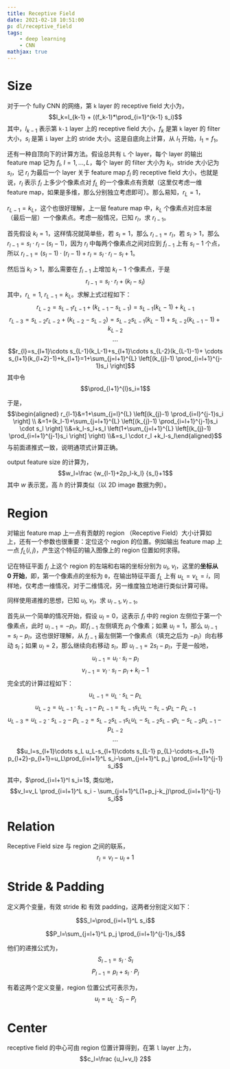 ```yaml
---
title: Receptive Field
date: 2021-02-18 10:51:00
p: dl/receptive_field
tags: 
    - deep learning
    - CNN
mathjax: true
---
```


# Size

对于一个 fully CNN 的网络，第 `k` layer 的 receptive field 大小为，
$$l_k=l_{k-1} + ((f_k-1)*\prod_{i=1}^{k-1} s_i)$$
其中，$l_{k-1}$ 表示第 `k-1` layer 上的 receptive field 大小，$f_k$ 是第 `k` layer 的 filter 大小，$s_i$ 是第 `i` layer 上的 stride 大小。这是自底向上计算，从 $l_1$ 开始，$l_1=f_1$。



还有一种自顶向下的计算方法。假设总共有 `L` 个 layer，每个 layer 的输出 feature map 记为 $f_l, \ l=1,...,L$，每个 layer 的 filter 大小为 $k_l$，stride 大小记为 $s_l$，记 $r_l$ 为最后一个 layer 关于 feature map $f_l$ 的 receptive field 大小，也就是说，$r_l$ 表示 $f_l$ 上多少个像素点对 $f_L$ 的一个像素点有贡献（这里仅考虑一维 feature map，如果是多维，那么分别独立考虑即可）。那么易知，$r_L=1$，

$r_{L-1}=k_L$，这个也很好理解，上一层 feature map 中，$k_L$ 个像素点对应本层（最后一层）一个像素点。考虑一般情况，已知 $r_l$，求 $r_{l-1}$。

首先假设 $k_l=1$，这样情况就简单些，若 $s_l=1$，那么 $r_{l-1}=r_l$，若 $s_l>1$，那么 $r_{l-1}=s_l \cdot r_l -(s_l-1)$，因为 $r_l$ 中每两个像素点之间对应到 $f_{l-1}$ 上有 $s_l-1$ 个点，所以 $r_{l-1}=(s_l-1)\cdot(r_l-1)+ r_l=s_l \cdot r_l-s_l+1$。

然后当 $k_l>1$，那么需要在 $f_{l-1}$ 上增加 $k_l-1$ 个像素点，于是
$$r_{l-1}=s_l \cdot r_l + (k_l-s_l)$$
其中，$r_L=1, \ r_{L-1}=k_L$。求解上式过程如下：
$$r_{L-2}=s_{L-1} r_{L-1}+(k_{L-1}-s_{L-1})=s_{L-1}(k_L-1)+k_{L-1}$$
$$r_{L-3}=s_{L-2} r_{L-2}+(k_{L-2}-s_{L-2})=s_{L-2}s_{L-1}(k_L-1)+s_{L-2}(k_{L-1}-1)+k_{L-2}$$
$$\cdots$$
$$r_{l}=s_{l+1}\cdots s_{L-1}(k_L-1)+s_{l+1}\cdots s_{L-2}(k_{L-1}-1)+ \cdots s_{l+1}(k_{l+2}-1)+k_{l+1}=1+\sum_{j=l+1}^{L} \left[(k_{j}-1) \prod_{i=l+1}^{j-1}s_i \right]$$
其中令 $$\prod_{l+1}^{l}s_i=1$$

于是，
$$\begin{aligned} r_{l-1}&=1+\sum_{j=l}^{L} \left[(k_{j}-1) \prod_{i=l}^{j-1}s_i \right] \\ &=1+(k_l-1)+\sum_{j=l+1}^{L} \left[(k_{j}-1) \prod_{i=l+1}^{j-1}s_i \cdot s_l \right] \\&=k_l-s_l+s_l \left(1+\sum_{j=l+1}^{L} \left[(k_{j}-1) \prod_{i=l+1}^{j-1}s_i \right] \right) \\&=s_l \cdot r_l +k_l-s_l\end{aligned}$$
与前面递推式一致，说明通项式计算正确。

output feature size 的计算为，
$$w_l=\frac {w_{l-1}+2p_l-k_l} {s_l}+1$$
其中 $w$ 表示宽，高 $h$ 的计算类似（以 2D image 数据为例）。

# Region
对输出 feature map 上一点有贡献的 region （Receptive Field）大小计算如上，还有一个参数也很重要：定位这个 region 的位置。例如输出 feature map 上一点 $f_L(i,j)$，产生这个特征的输入图像上的 region 位置如何求得。

记在特征平面 $f_l$ 上这个 region 的左端和右端的坐标分别为 $u_l, \ v_l$，这里的<b>坐标从 0 开始</b>，即，第一个像素点的坐标为 `0`，在输出特征平面 $f_L$ 上有 $u_L=v_L=i$，同样地，仅考虑一维情况，对于二维情况，另一维度独立地进行类似计算可得。

同样使用递推的思想，已知 $u_l, \ v_l$，求 $u_{l-1}, v_{l-1}$。

首先从一个简单的情况开始，假设 $u_l=0$，这表示 $f_l$ 中的 region 左侧位于第一个像素点，此时 $u_{l-1}=-p_l$，即$f_{l-1}$ 左侧填充 $p_l$ 个像素；如果 $u_l=1$，那么 $u_{l-1}=s_l-p_l$，这也很好理解，从 $f_{l-1}$ 最左侧第一个像素点（填充之后为 $-p_l$）向右移动 $s_l$；如果 $u_l=2$，那么继续向右移动 $s_l$，即 $u_{l-1}=2s_l-p_l$，于是一般地，
$$u_{l-1}=u_l \cdot s_l -p_l$$
$$v_{l-1}=v_l \cdot s_l - p_l + k_l-1$$
完全式的计算过程如下：
$$u_{L-1}=u_L \cdot s_L - p_L$$
$$u_{L-2}=u_{L-1} \cdot s_{L-1}-p_{L-1}=s_{L-1}s_L u_L-s_{L-1}p_L-p_{L-1}$$
$$u_{L-3}=u_{L-2} \cdot s_{L-2}-p_{L-2}=s_{L-2}s_{L-1}s_L u_L-s_{L-2}s_{L-1}p_L-s_{L-2}p_{L-1}-p_{L-2}$$
$$\cdots$$
$$u_l=s_{l+1}\cdots s_L u_L-s_{l+1}\cdots s_{L-1} p_{L}-\cdots-s_{l+1} p_{l+2}-p_{l+1}=u_L\prod_{i=l+1}^L s_i-\sum_{j=l+1}^L p_j \prod_{i=l+1}^{j-1} s_i$$

其中，$\prod_{i=l+1}^l s_i=1$, 类似地，
$$v_l=v_L \prod_{i=l+1}^L s_i - \sum_{j=l+1}^L(1+p_j-k_j)\prod_{i=l+1}^{j-1} s_i$$

# Relation
Receptive Field size 与 region 之间的联系，
$$r_l=v_l-u_l+1$$

# Stride & Padding
定义两个变量，有效 stride 和 有效 padding，这两者分别定义如下：

$$S_l=\prod_{i=l+1}^L s_i$$

$$P_l=\sum_{j=l+1}^L p_j \prod_{i=l+1}^{j-1}s_i$$

他们的递推公式为，
$$S_{l-1}=s_l \cdot S_l$$
$$P_{l-1}=p_l+s_l \cdot P_l$$

有着这两个定义变量，region 位置公式可表示为，
$$u_l=u_L \cdot S_l - P_l$$

# Center
receptive field 的中心可由 region 位置计算得到，在第 `l` layer 上为，
$$c_l=\frac {u_l+v_l} 2$$

